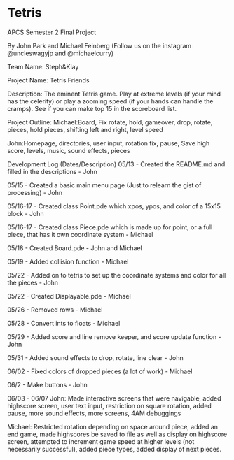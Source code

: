# Tetris
APCS Semester 2 Final Project

By John Park and Michael Feinberg (Follow us on the instagram @uncleswagyjp and @michaelcurry)

Team Name: Steph&Klay

Project Name: Tetris Friends

Description: The eminent Tetris game. Play at extreme levels (if your mind has the celerity) or play a zooming speed (if your hands can handle the cramps). See if you can make top 15 in the scoreboard list.



Project Outline: 
Michael:Board, Fix rotate, hold, gameover, drop, rotate, pieces, hold pieces, shifting left and right, level speed

John:Homepage, directories, user input, rotation fix, pause, Save high score, levels, music, sound effects, pieces




Development Log (Dates/Description) 
05/13 - Created the README.md and filled in the descriptions - John 

05/15 - Created a basic main menu page (Just to relearn the gist of processing) - John 

05/16-17 - Created class Point.pde which xpos, ypos, and color of a 15x15 block - John 

05/16-17 - Created class Piece.pde which is made up for point, or a full piece, that has it own coordinate system - Michael 

05/18 - Created Board.pde - John and Michael 

05/19 - Added collision function - Michael  

05/22 - Added on to tetris to set up the coordinate systems and color for all the pieces - John 

05/22 - Created Displayable.pde - Michael

05/26 - Removed rows - Michael

05/28 - Convert ints to floats - Michael

05/29 - Added score and line remove keeper, and score update function - John

05/31 - Added sound effects to drop, rotate, line clear - John

06/02 - Fixed colors of dropped pieces (a lot of work) - Michael

06/2 - Make buttons - John

06/03 - 06/07
John:
Made interactive screens that were navigable, added highscore screen, user text input, restriction on square rotation, added pause, more sound effects, more screens, 4AM debuggings
 
Michael:
Restricted rotation depending on space around piece, added an end game, made highscores be saved to file as well as display on highscore screen, attempted to increment game speed at higher levels (not necessarily successful), added piece types, added display of next pieces.
